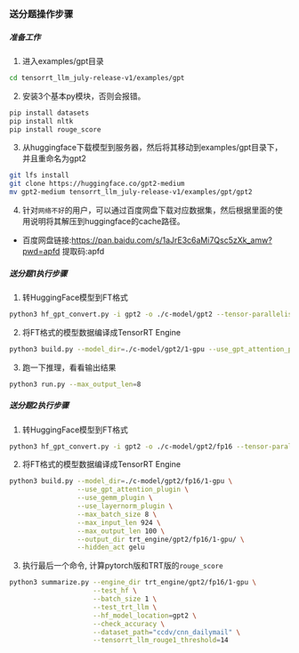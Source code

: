 ### 送分题操作步骤
##### 准备工作
1. 进入examples/gpt目录
```bash
cd tensorrt_llm_july-release-v1/examples/gpt
```

2. 安装3个基本py模块，否则会报错。
```bash
pip install datasets
pip install nltk
pip install rouge_score
```
3. 从huggingface下载模型到服务器，然后将其移动到examples/gpt目录下，并且重命名为gpt2
```bash
git lfs install
git clone https://huggingface.co/gpt2-medium
mv gpt2-medium tensorrt_llm_july-release-v1/examples/gpt/gpt2
```

4. 针对`网络不好`的用户，可以通过百度网盘下载对应数据集，然后根据里面的使用说明将其解压到huggingface的cache路径。
- 百度网盘链接:https://pan.baidu.com/s/1aJrE3c6aMi7Qsc5zXk_amw?pwd=apfd 提取码:apfd


##### 送分题1执行步骤
1. 转HuggingFace模型到FT格式
```bash
python3 hf_gpt_convert.py -i gpt2 -o ./c-model/gpt2 --tensor-parallelism 1 --storage-type float16
```

2. 将FT格式的模型数据编译成TensorRT Engine
```bash
python3 build.py --model_dir=./c-model/gpt2/1-gpu --use_gpt_attention_plugin
```

3. 跑一下推理，看看输出结果
```bash
python3 run.py --max_output_len=8
```


##### 送分题2执行步骤
1. 转HuggingFace模型到FT格式
```bash
python3 hf_gpt_convert.py -i gpt2 -o ./c-model/gpt2/fp16 --tensor-parallelism 1 --storage-type float16
```

2. 将FT格式的模型数据编译成TensorRT Engine
```bash
python3 build.py --model_dir=./c-model/gpt2/fp16/1-gpu \
                 --use_gpt_attention_plugin \
                 --use_gemm_plugin \
                 --use_layernorm_plugin \
                 --max_batch_size 8 \
                 --max_input_len 924 \
                 --max_output_len 100 \
                 --output_dir trt_engine/gpt2/fp16/1-gpu/ \
                 --hidden_act gelu
```
3. 执行最后一个命令, 计算pytorch版和TRT版的`rouge_score`
```bash
python3 summarize.py --engine_dir trt_engine/gpt2/fp16/1-gpu \
                     --test_hf \
                     --batch_size 1 \
                     --test_trt_llm \
                     --hf_model_location=gpt2 \
                     --check_accuracy \
                     --dataset_path="ccdv/cnn_dailymail" \
                     --tensorrt_llm_rouge1_threshold=14
```
